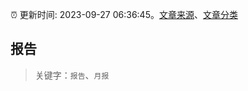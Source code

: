 :alarm_clock: 更新时间: 2023-09-27 06:36:45。[文章来源](/README.md)、[文章分类](/TAGS.md)

## 报告


> 关键字：`报告`、`月报`



